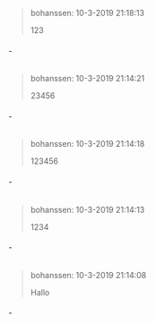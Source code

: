 > bohanssen: 10-3-2019 21:18:13
> 
> 123

###### -
> bohanssen: 10-3-2019 21:14:21
> 
> 23456

###### -
> bohanssen: 10-3-2019 21:14:18
> 
> 123456

###### -
> bohanssen: 10-3-2019 21:14:13
> 
> 1234

###### -
> bohanssen: 10-3-2019 21:14:08
> 
> Hallo

###### -
